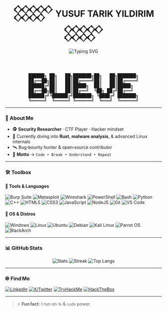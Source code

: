 <!-- 𒐫 YUSUF TARIK YILDIRIM – GitHub Profile README -->
<h1 align="center">𒐫 YUSUF&nbsp;TARIK&nbsp;YILDIRIM 𒐫</h1>

<p align="center">
  <img src="https://readme-typing-svg.demolab.com?font=Fira+Code&weight=700&size=22&duration=4000&pause=800&color=00FF00&center=true&vCenter=true&multiline=true&width=800&lines=root@kali:~%23+whoami;root@kali:~%23+id;root@kali:~%23+ls+-la;root@kali:~%23+Always+learning...;root@kali:~%23+echo+%22hacking+the+planet%22" alt="Typing SVG" />
</p>

<br>
<br>

<!-- ASCII Art -->
<pre align="center">
██████╗ ██╗   ██╗███████╗██╗   ██╗███████╗
██╔══██╗██║   ██║██╔════╝██║   ██║██╔════╝
██████╔╝██║   ██║█████╗  ██║   ██║█████╗  
██╔══██╗██║   ██║██╔══╝  ╚██╗ ██╔╝██╔══╝  
██████╔╝╚██████╔╝███████╗ ╚████╔╝ ███████╗
╚═════╝  ╚═════╝ ╚══════╝  ╚═══╝  ╚══════╝
</pre>

---

### 🧠 About Me
- 🕵️ **Security Researcher** · CTF Player · Hacker mindset  
- 🧬 Currently diving into **Rust**, **malware analysis**, & advanced Linux internals  
- 🛰️ Bug‑bounty hunter & open‑source contributor  
- 🏴 **Motto** → `Code • Break • Understand • Repeat`

---

### 🛠️ Toolbox

#### 🧰 Tools & Languages

![Burp Suite](https://img.shields.io/badge/Burp%20Suite-ff5722?style=for-the-badge&logo=burpsuite&logoColor=white)
![Metasploit](https://img.shields.io/badge/Metasploit-3B4A6B?style=for-the-badge&logo=metasploit&logoColor=white)
![Wireshark](https://img.shields.io/badge/Wireshark-1679A7?style=for-the-badge&logo=wireshark&logoColor=white)
![PowerShell](https://img.shields.io/badge/PowerShell-012456?style=for-the-badge&logo=powershell&logoColor=white)
![Bash](https://img.shields.io/badge/Bash-121011?style=for-the-badge&logo=gnubash&logoColor=white)
![Python](https://img.shields.io/badge/Python-3670A0?style=for-the-badge&logo=python&logoColor=ffdd54)
![C++](https://img.shields.io/badge/C++-00599C?style=for-the-badge&logo=c%2b%2b&logoColor=white)
![HTML5](https://img.shields.io/badge/HTML5-E34F26?style=for-the-badge&logo=html5&logoColor=white)
![CSS3](https://img.shields.io/badge/CSS3-1572B6?style=for-the-badge&logo=css3&logoColor=white)
![JavaScript](https://img.shields.io/badge/JavaScript-F7DF1E?style=for-the-badge&logo=javascript&logoColor=black)
![NodeJS](https://img.shields.io/badge/Node.js-339933?style=for-the-badge&logo=nodedotjs&logoColor=white)
![Git](https://img.shields.io/badge/Git-F05032?style=for-the-badge&logo=git&logoColor=white)
![VS Code](https://img.shields.io/badge/VS%20Code-007ACC?style=for-the-badge&logo=visualstudiocode&logoColor=white)

#### 🐧 OS & Distros

![Windows](https://img.shields.io/badge/Windows-0078D6?style=for-the-badge&logo=windows&logoColor=white)
![Linux](https://img.shields.io/badge/Linux-FCC624?style=for-the-badge&logo=linux&logoColor=black)
![Ubuntu](https://img.shields.io/badge/Ubuntu-E95420?style=for-the-badge&logo=ubuntu&logoColor=white)
![Debian](https://img.shields.io/badge/Debian-A81D33?style=for-the-badge&logo=debian&logoColor=white)
![Kali Linux](https://img.shields.io/badge/Kali%20Linux-557C94?style=for-the-badge&logo=kalilinux&logoColor=white)
![Parrot OS](https://img.shields.io/badge/Parrot%20OS-008B8B?style=for-the-badge&logo=linux&logoColor=white)
![BlackArch](https://img.shields.io/badge/BlackArch-black?style=for-the-badge&logo=archlinux&logoColor=red)

---

### 📊 GitHub Stats

<p align="center">
  <img src="https://github-readme-stats.vercel.app/api?username=yusuftarik&theme=tokyonight&show_icons=true&hide_border=true" alt="Stats" />
  <img src="https://streak-stats.demolab.com?user=yusuftarik&theme=tokyonight&hide_border=true" alt="Streak" />
  <img src="https://github-readme-stats.vercel.app/api/top-langs/?username=yusuftarik&layout=compact&theme=tokyonight&hide_border=true" alt="Top Langs" />
</p>

---

### 🌐 Find Me

[![LinkedIn](https://img.shields.io/badge/LinkedIn-0A66C2?style=for-the-badge&logo=linkedin&logoColor=white)](https://linkedin.com/in/YOUR_LINK)
[![X/Twitter](https://img.shields.io/badge/X-000000?style=for-the-badge&logo=x&logoColor=white)](https://x.com/YOUR_HANDLE)
[![TryHackMe](https://img.shields.io/badge/TryHackMe-212C42?style=for-the-badge&logo=tryhackme&logoColor=red)](https://tryhackme.com/p/YOUR_PROFILE)
[![HackTheBox](https://img.shields.io/badge/HackTheBox-9dff00?style=for-the-badge&logo=hackthebox&logoColor=black)](https://app.hackthebox.com/profile/YOUR_ID)

---

> ⚡ **Fun fact:** I run on ☕ & `sudo` power.
